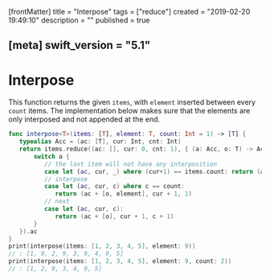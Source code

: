 [frontMatter]
title = "Interpose"
tags = ["reduce"]
created = "2019-02-20 19:49:10"
description = ""
published = true

[meta]
swift_version = "5.1"
---

# Interpose

This function returns the given `items`, with `element` inserted between
every `count` items. The implementation below makes sure that the
elements are only interposed and not appended at the end.

``` Swift
func interpose<T>(items: [T], element: T, count: Int = 1) -> [T] {
   typealias Acc = (ac: [T], cur: Int, cnt: Int)
   return items.reduce((ac: [], cur: 0, cnt: 1), { (a: Acc, o: T) -> Acc in 
       switch a {
          // the last item will not have any interposition
          case let (ac, cur, _) where (cur+1) == items.count: return (ac + [o], 0, 0)
          // interpose
          case let (ac, cur, c) where c == count:
             return (ac + [o, element], cur + 1, 1)
          // next
          case let (ac, cur, c):
             return (ac + [o], cur + 1, c + 1)
       }
   }).ac
}
print(interpose(items: [1, 2, 3, 4, 5], element: 9))
// : [1, 9, 2, 9, 3, 9, 4, 9, 5]
print(interpose(items: [1, 2, 3, 4, 5], element: 9, count: 2))
// : [1, 2, 9, 3, 4, 9, 5]
```
